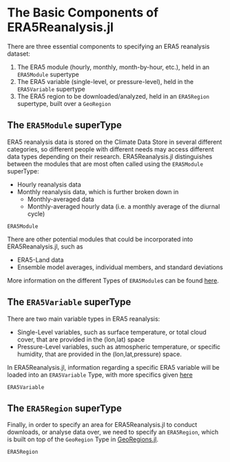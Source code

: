# The Basic Components of ERA5Reanalysis.jl

There are three essential components to specifying an ERA5 reanalysis dataset:
1. The ERA5 module (hourly, monthly, month-by-hour, etc.), held in an `ERA5Module` supertype
2. The ERA5 variable (single-level, or pressure-level), held in the `ERA5Variable` supertype
3. The ERA5 region to be downloaded/analyzed, held in an `ERA5Region` supertype, built over a `GeoRegion`

## The `ERA5Module` superType

ERA5 reanalysis data is stored on the Climate Data Store in several different categories, so different people with different needs may access different data types depending on their research.  ERA5Reanalysis.jl distinguishes between the modules that are most often called using the `ERA5Module` superType:
* Hourly reanalysis data
* Monthly reanalysis data, which is further broken down in
    * Monthly-averaged data
    * Monthly-averaged hourly data (i.e. a monthly average of the diurnal cycle)

```@docs
ERA5Module
```

There are other potential modules that could be incorporated into ERA5Reanalysis.jl, such as
* ERA5-Land data
* Ensemble model averages, individual members, and standard deviations

More information on the different Types of `ERA5Module`s can be found [here](modules.md).

## The `ERA5Variable` superType

There are two main variable types in ERA5 reanalysis:
* Single-Level variables, such as surface temperature, or total cloud cover, that are provided in the (lon,lat) space
* Pressure-Level variables, such as atmospheric temperature, or specific humidity, that are provided in the (lon,lat,pressure) space.

In ERA5Reanalysis.jl, information regarding a specific ERA5 variable will be loaded into an `ERA5Variable` Type, with more specifics given [here](variables.md)

```@docs
ERA5Variable
```

## The `ERA5Region` superType

Finally, in order to specify an area for ERA5Reanalysis.jl to conduct downloads, or analyse data over, we need to specify an `ERA5Region`, which is built on top of the `GeoRegion` Type in [GeoRegions.jl](https://github.com/JuliaClimate/GeoRegions.jl).

```@docs
ERA5Region
```
